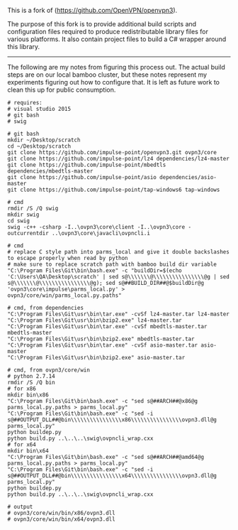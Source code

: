 This is a fork of (https://github.com/OpenVPN/openvpn3).

The purpose of this fork is to provide additional build scripts and configuration files required to produce redistributable library files for various platforms. It also contain project files to build a C# wrapper around this library.

----

The following are my notes from figuring this process out. The actual build steps are on our local bamboo cluster, but these notes represent my experiments figuring out how to configure that. It is left as future work to clean this up for public consumption.

```
# requires:
# visual studio 2015
# git bash
# swig

# git bash
mkdir ~/Desktop/scratch
cd ~/Desktop/scratch
git clone https://github.com/impulse-point/openvpn3.git ovpn3/core
git clone https://github.com/impulse-point/lz4 dependencies/lz4-master
git clone https://github.com/impulse-point/mbedtls dependencies/mbedtls-master
git clone https://github.com/impulse-point/asio dependencies/asio-master
git clone https://github.com/impulse-point/tap-windows6 tap-windows

# cmd
rmdir /S /Q swig
mkdir swig
cd swig
swig -c++ -csharp -I..\ovpn3\core\client -I..\ovpn3\core -outcurrentdir ..\ovpn3\core\javacli\ovpncli.i

# cmd
# replace C style path into parms_local and give it double backslashes to escape properly when read by python
# make sure to replace scratch path with bamboo build dir variable
"C:\Program Files\Git\bin\bash.exe" -c "buildDir=$(echo 'C:\Users\QA\Desktop\scratch' | sed s@\\\\\\\@\\\\\\\\\\\\\\\\@g | sed s@\\\\\\\@\\\\\\\\\\\\\\\\@g); sed s@##BUILD_DIR##@$buildDir@g 'ovpn3\core\impulse\parms_local.py' > ovpn3/core/win/parms_local.py.paths"

# cmd, from dependencies
"C:\Program Files\Git\usr\bin\tar.exe" -cvSf lz4-master.tar lz4-master
"C:\Program Files\Git\usr\bin\bzip2.exe" lz4-master.tar
"C:\Program Files\Git\usr\bin\tar.exe" -cvSf mbedtls-master.tar mbedtls-master
"C:\Program Files\Git\usr\bin\bzip2.exe" mbedtls-master.tar
"C:\Program Files\Git\usr\bin\tar.exe" -cvSf asio-master.tar asio-master
"C:\Program Files\Git\usr\bin\bzip2.exe" asio-master.tar

# cmd, from ovpn3/core/win
# python 2.7.14
rmdir /S /Q bin
# for x86
mkdir bin\x86
"C:\Program Files\Git\bin\bash.exe" -c "sed s@##ARCH##@x86@g parms_local.py.paths > parms_local.py"
"C:\Program Files\Git\bin\bash.exe" -c "sed -i s@##OUTPUT_DLL##@bin\\\\\\\\\\\\\\\\x86\\\\\\\\\\\\\\\\ovpn3.dll@g parms_local.py"
python buildep.py
python build.py ..\..\..\swig\ovpncli_wrap.cxx
# for x64
mkdir bin\x64
"C:\Program Files\Git\bin\bash.exe" -c "sed s@##ARCH##@amd64@g parms_local.py.paths > parms_local.py"
"C:\Program Files\Git\bin\bash.exe" -c "sed -i s@##OUTPUT_DLL##@bin\\\\\\\\\\\\\\\\x64\\\\\\\\\\\\\\\\ovpn3.dll@g parms_local.py"
python buildep.py
python build.py ..\..\..\swig\ovpncli_wrap.cxx

# output
# ovpn3/core/win/bin/x86/ovpn3.dll
# ovpn3/core/win/bin/x64/ovpn3.dll
```